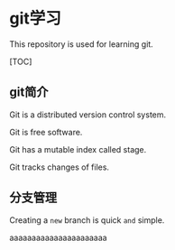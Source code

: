 # git学习

This repository is used for learning git.

[TOC]

## git简介

Git is a distributed version control system.

Git is free software.

Git has a mutable index called stage.

Git tracks changes of files.

## 分支管理
Creating a `new` branch is quick `and` simple.

aaaaaaaaaaaaaaaaaaaaaa
